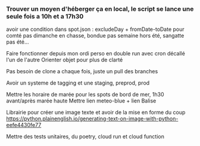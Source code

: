 ### Trouver un moyen d'héberger ça en local, le script se lance une seule fois a 10h et a 17h30

avoir une condition dans spot.json : excludeDay + fromDate-toDate pour comté pas dimanche en chasse, bondue pas semaine hors été, sangatte pas été...

Faire fonctionner depuis mon ordi perso en double run avec cron décallé l'un de l'autre
Orienter objet pour plus de clarté

Pas besoin de clone a chaque fois, juste un pull des branches

Avoir un systeme de tagging et une staging, preprod, prod

Mettre les horaire de marée pour les spots de bord de mer, 1h30 avant/après marée haute
Mettre lien meteo-blue + lien Balise

Librairie pour créer une image texte et avoir de la mise en forme du coup
https://python.plainenglish.io/generating-text-on-image-with-python-eefe4430fe77

Mettre des tests unitaires, du poetry, cloud run et cloud function
